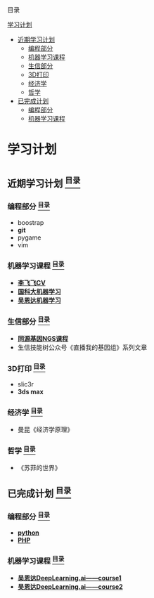 <a name="content">目录</a>

[学习计划](#title)
- [近期学习计划](#next)
	- [编程部分](#programing-next)
	- [机器学习课程](#marchine-learning-course-next)
	- [生信部分](#bioinformatics-next)
	- [3D打印](#3d-print-next)
	- [经济学](#economic-next)
	- [哲学](#philosophy-next)
- [已完成计划](#finished)
	- [编程部分](#programing-finished)
	- [机器学习课程](#marchine-learning-course-finished)

<h1 name="title">学习计划<h1>

<a name="next"><h2>近期学习计划 [<sup>目录</sup>](#content)</h2></a>

<a name="-next"><h3>编程部分 [<sup>目录</sup>](#content)</h3></a>

- boostrap
- **git**
- pygame
- vim


<a name="marchine-learning-course-next"><h3>机器学习课程 [<sup>目录</sup>](#content)</h3></a>

- [**李飞飞CV**](https://github.com/Ming-Lian/Machine-Learning-Course-in-UCAS/blob/master/%E5%AD%A6%E4%B9%A0%E7%AC%94%E8%AE%B0%EF%BC%9A%E6%96%AF%E5%9D%A6%E7%A6%8F%E5%A4%A7%E5%AD%A6%E6%9C%BA%E5%99%A8%E8%A7%86%E8%A7%89%E5%85%AC%E5%BC%80%E8%AF%BE.md)
- [**国科大机器学习**](https://github.com/Ming-Lian/Machine-Learning-Course-in-UCAS/blob/master/%E5%AD%A6%E4%B9%A0%E7%AC%94%E8%AE%B0%EF%BC%9A%E5%9B%BD%E7%A7%91%E5%A4%A7%E6%9C%BA%E5%99%A8%E5%AD%A6%E4%B9%A0%E8%AF%BE%E7%A8%8B.md)
- [**吴恩达机器学习**](https://github.com/Ming-Lian/Machine-Learning-Course-in-UCAS/blob/master/%E5%AD%A6%E4%B9%A0%E7%AC%94%E8%AE%B0%EF%BC%9A%E6%96%AF%E5%9D%A6%E7%A6%8F%E5%A4%A7%E5%AD%A6%E6%9C%BA%E5%99%A8%E5%AD%A6%E4%B9%A0%E5%85%AC%E5%BC%80%E8%AF%BE.md)

<a name="bioinformatics-next"><h3>生信部分 [<sup>目录</sup>](#content)</h3></a>

- [**同源基因NGS课程**](https://github.com/Ming-Lian/NGS-analysis/blob/master/%E5%AD%A6%E4%B9%A0%E7%AC%94%E8%AE%B0%EF%BC%9A%E5%90%8C%E6%BA%90%E5%9F%BA%E5%9B%A0NGS%E8%AF%BE%E7%A8%8B.md)
- 生信技能树公众号《直播我的基因组》系列文章

<a name="3d-print-next"><h3>3D打印 [<sup>目录</sup>](#content)</h3></a>

- slic3r
- **3ds max**

<a name="economic-next"><h3>经济学 [<sup>目录</sup>](#content)</h3></a>

- 曼昆《经济学原理》

<a name="philosophy-next"><h3>哲学 [<sup>目录</sup>](#content)</h3></a>

- 《苏菲的世界》

<a name="finished"><h2>已完成计划 [<sup>目录</sup>](#content)</h2></a>

<a name="programing-finished"><h3>编程部分 [<sup>目录</sup>](#content)</h3></a>

- [**python**](https://github.com/Ming-Lian/Memo/blob/master/Beginning-python.md)
- [**PHP**](https://github.com/Ming-Lian/Memo/blob/master/%E5%AD%A6%E4%B9%A0%E7%AC%94%E8%AE%B0%EF%BC%9APHP%E4%B8%80%E5%91%A8%E9%80%9F%E6%88%90.md)

<a name="marchine-learning-course-finished"><h3>机器学习课程 [<sup>目录</sup>](#content)</h3></a>

- [**吴恩达DeepLearning.ai——course1**](https://github.com/Ming-Lian/Machine-Learning-Course-in-UCAS/blob/master/%E5%AD%A6%E4%B9%A0%E7%AC%94%E8%AE%B0%EF%BC%9A%E7%A5%9E%E7%BB%8F%E7%BD%91%E7%BB%9C%E4%B8%8E%E6%B7%B1%E5%BA%A6%E5%AD%A6%E4%B9%A0.md)
- [**吴恩达DeepLearning.ai——course2**](https://github.com/Ming-Lian/Machine-Learning-Course-in-UCAS/blob/master/%E5%AD%A6%E4%B9%A0%E7%AC%94%E8%AE%B0%EF%BC%9A%E6%94%B9%E5%96%84%E6%B7%B1%E5%B1%82%E7%A5%9E%E7%BB%8F%E7%BD%91%E7%BB%9C.md)

